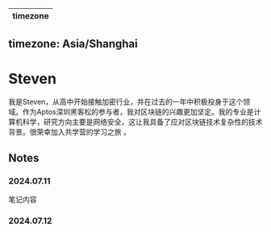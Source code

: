| timezone                                             |
| ---------------------------------------------------- |
timezone: Asia/Shanghai 
------

# Steven

我是Steven，从高中开始接触加密行业，并在过去的一年中积极投身于这个领域。作为Aptos深圳黑客松的参与者，我对区块链的兴趣更加坚定。我的专业是计算机科学，研究方向主要是网络安全，这让我具备了应对区块链技术复杂性的技术背景。很荣幸加入共学营的学习之旅 。  

## Notes



### 2024.07.11



笔记内容

### 2024.07.12
